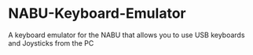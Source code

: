 # NABU-Keyboard-Emulator
A keyboard emulator for the NABU that allows you to use USB keyboards and Joysticks from the PC
